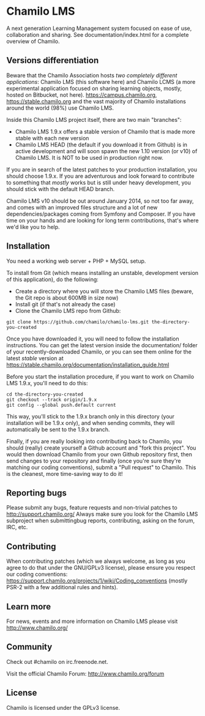 Chamilo LMS
=============

A next generation Learning Management system focused on ease of use, collaboration and sharing.
See documentation/index.html for a complete overview of Chamilo.

Versions differentiation
------------------------

Beware that the Chamilo Association hosts *two completely different applications*: Chamilo LMS (this software here) and Chamilo LCMS (a more experimental application focused on sharing learning objects, mostly, hosted on Bitbucket, not here).
https://campus.chamilo.org, https://stable.chamilo.org and the vast majority of Chamilo installations around the world (98%) use Chamilo LMS.

Inside this Chamilo LMS project itself, there are two main "branches":
* Chamilo LMS 1.9.x offers a stable version of Chamilo that is made more stable with each new version
* Chamilo LMS HEAD (the default if you download it from Github) is in active development and will soon spawn the new 1.10 version (or v10) of Chamilo LMS. It is NOT to be used in production right now.

If you are in search of the latest patches to your production installation, you should choose 1.9.x. If you are adventurous and look forward to contribute to something that *mostly* works but is still under heavy development, you should stick with the default HEAD branch.

Chamilo LMS v10 should be out around January 2014, so not too far away, and comes with an improved files structure and a lot of new dependencies/packages coming from Symfony and Composer. If you have time on your hands and are looking for long term contributions, that's where we'd like you to help.

Installation
------------

You need a working web server + PHP + MySQL setup.

To install from Git (which means installing an unstable, development version of this application), do the following:

* Create a directory where you will store the Chamilo LMS files (beware, the Git repo is about 600MB in size now)
* Install git (if that's not already the case)
* Clone the Chamilo LMS repo from Github:
```
git clone https://github.com/chamilo/chamilo-lms.git the-directory-you-created
```

Once you have downloaded it, you will need to follow the installation instructions. You can get the latest version inside the documentation/ folder of your recently-downloaded Chamilo, or you can see them online for the latest *stable* version at https://stable.chamilo.org/documentation/installation_guide.html

Before you start the installation procedure, if you want to work on Chamilo LMS 1.9.x, you'll need to do this:
```
cd the-directory-you-created
git checkout --track origin/1.9.x
git config --global push.default current
```

This way, you'll stick to the 1.9.x branch only in this directory (your installation will be 1.9.x only), and when sending commits, they will automatically be sent to the 1.9.x branch.

Finally, if you are really looking into contributing back to Chamilo, you should (really) create yourself a Github account and "fork this project". You would then download Chamilo from your own Github repository first, then send changes to your repository and finally (once you're sure they're matching our coding conventions), submit a "Pull request" to Chamilo. This is the cleanest, more time-saving way to do it!

Reporting bugs
--------------

Please submit any bugs, feature requests and non-trivial patches to
http://support.chamilo.org/
Always make sure you look for the Chamilo LMS subproject when submittingbug reports, contributing, asking on the forum, IRC, etc.

Contributing
------------

When contributing patches (which we always welcome, as long as you agree to do that under the GNU/GPLv3 license), please ensure you respect our coding conventions: https://support.chamilo.org/projects/1/wiki/Coding_conventions (mostly PSR-2 with a few additional rules and hints).

Learn more
----------

For news, events and more information on Chamilo LMS please visit
http://www.chamilo.org/

Community
----------

Check out #chamilo on irc.freenode.net.

Visit the official Chamilo Forum: http://www.chamilo.org/forum

License
----------

Chamilo is licensed under the GPLv3 license.
